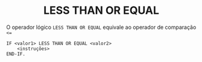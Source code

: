 <h1 align="center">LESS THAN OR EQUAL</h1>

O operador lógico `LESS THAN OR EQUAL` equivale ao operador de comparação `<=`
```cobol
IF <valor1> LESS THAN OR EQUAL <valor2>
    <instruções>
END-IF.
```